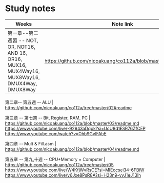 # Study notes
Weeks | Note link
--------|------
第一章--第二週習 -- NOT, OR, NOT16, AND 16, OR16, MUX16, MUX4Way16, MUX8Way16, DMUX4Way, DMUX8Way | https://github.com/nicoakuang/co112a/blob/master/01/readme.md

第二章-- 第五週 -- ALU | https://github.com/nicoakuang/co112a/tree/master/02#readme

第三章 -- 第七週 -- Bit, Register, RAM, PC | https://github.com/nicoakuang/co112a/blob/master/03/readme.md
https://www.youtube.com/live/-92943aDqok?si=UcU8d1ESR76ZfCEP
https://www.youtube.com/watch?v=Ohb9GvlFAbE

第四章 -- Mult & Fill.asm | https://github.com/nicoakuang/co112a/blob/master/04/readme.md

第五章 -- 第九,十週 -- CPU+Memory = Computer | https://github.com/nicoakuang/co112a/tree/master/05
https://www.youtube.com/live/W4KfjWvRsCE?si=MIEocsei34-6FBiW
https://www.youtube.com/live/v6Jxe8PsR8A?si=H23n9-vvJ1eJ13Ih
